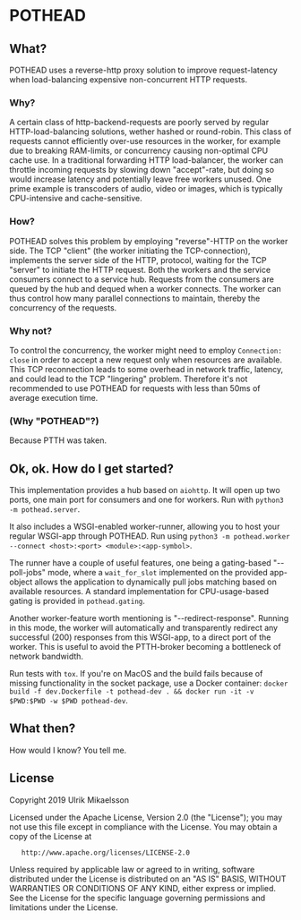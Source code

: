 POTHEAD
=======

What?
-----

POTHEAD uses a reverse-http proxy solution to improve request-latency when load-balancing expensive non-concurrent HTTP requests.

### Why?
A certain class of http-backend-requests are poorly served by regular HTTP-load-balancing solutions, wether hashed or round-robin. This class of requests cannot efficiently over-use resources in the worker, for example due to breaking RAM-limits, or concurrency causing non-optimal CPU cache use. In a traditional forwarding HTTP load-balancer, the worker can throttle incoming requests by slowing down "accept"-rate, but doing so would increase latency and potentially leave free workers unused. One prime example is transcoders of audio, video or images, which is typically CPU-intensive and cache-sensitive.

### How?
POTHEAD solves this problem by employing "reverse"-HTTP on the worker side. The TCP "client" (the worker initiating the TCP-connection), implements the server side of the HTTP, protocol, waiting for the TCP "server" to initiate the HTTP request. Both the workers and the service consumers connect to a service hub. Requests from the consumers are queued by the hub and dequed when a worker connects. The worker can thus control how many parallel connections to maintain, thereby the concurrency of the requests.

### Why not?
To control the concurrency, the worker might need to employ `Connection: close` in order to accept a new request only when resources are available. This TCP reconnection leads to some overhead in network traffic, latency, and could lead to the TCP "lingering" problem. Therefore it's not recommended to use POTHEAD for requests with less than 50ms of average execution time.

### (Why "POTHEAD"?)
Because PTTH was taken.

Ok, ok. How do I get started?
-----------------------------
This implementation provides a hub based on `aiohttp`. It will open up two ports, one main port for consumers and one for workers. Run with `python3 -m pothead.server`.

It also includes a WSGI-enabled worker-runner, allowing you to host your regular WSGI-app through POTHEAD. Run using `python3 -m pothead.worker --connect <host>:<port> <module>:<app-symbol>`.

The runner have a couple of useful features, one being a gating-based "--poll-jobs" mode, where a `wait_for_slot` implemented on the provided app-object allows the application to dynamically pull jobs matching based on available resources. A standard implementation for CPU-usage-based gating is provided in `pothead.gating`.

Another worker-feature worth mentioning is "--redirect-response". Running in this mode, the worker will automatically and transparently redirect any successful (200) responses from this WSGI-app, to a direct port of the worker. This is useful to avoid the PTTH-broker becoming a bottleneck of network bandwidth.

Run tests with `tox`. If you're on MacOS and the build fails because of missing functionality in the socket package, use a Docker container: `docker build -f dev.Dockerfile -t pothead-dev . && docker run -it -v $PWD:$PWD -w $PWD pothead-dev`.

What then?
----------
How would I know? You tell me.

License
-------
Copyright 2019 Ulrik Mikaelsson

   Licensed under the Apache License, Version 2.0 (the "License");
   you may not use this file except in compliance with the License.
   You may obtain a copy of the License at

       http://www.apache.org/licenses/LICENSE-2.0

   Unless required by applicable law or agreed to in writing, software
   distributed under the License is distributed on an "AS IS" BASIS,
   WITHOUT WARRANTIES OR CONDITIONS OF ANY KIND, either express or implied.
   See the License for the specific language governing permissions and
   limitations under the License.
